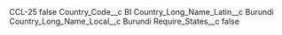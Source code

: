 <?xml version="1.0" encoding="UTF-8"?>
<CustomMetadata xmlns="http://soap.sforce.com/2006/04/metadata" xmlns:xsi="http://www.w3.org/2001/XMLSchema-instance" xmlns:xsd="http://www.w3.org/2001/XMLSchema">
    <label>CCL-25</label>
    <protected>false</protected>
    <values>
        <field>Country_Code__c</field>
        <value xsi:type="xsd:string">BI</value>
    </values>
    <values>
        <field>Country_Long_Name_Latin__c</field>
        <value xsi:type="xsd:string">Burundi</value>
    </values>
    <values>
        <field>Country_Long_Name_Local__c</field>
        <value xsi:type="xsd:string">Burundi</value>
    </values>
    <values>
        <field>Require_States__c</field>
        <value xsi:type="xsd:boolean">false</value>
    </values>
</CustomMetadata>
